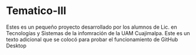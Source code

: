 # Tematico-III
Estes es un pequeño proyecto desarrollado por los alumnos de Lic. en Tecnologías y Sistemas de la infomración de la UAM Cuajimalpa.
Este es un texto adicional que se colocó para probar el funcionamiento de GitHub Desktop